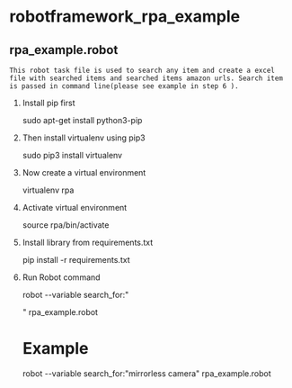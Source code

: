 # robotframework_rpa_example

## rpa_example.robot
    This robot task file is used to search any item and create a excel file with searched items and searched items amazon urls. Search item is passed in command line(please see example in step 6 ). 
1. Install pip first
    
    sudo apt-get install python3-pip

2. Then install virtualenv using pip3
  
    sudo pip3 install virtualenv 

3. Now create a virtual environment
  
    virtualenv rpa

4. Activate virtual environment
  
    source rpa/bin/activate

5. Install library from requirements.txt
  
    pip install -r requirements.txt

6. Run Robot command
  
    robot --variable search_for:"<search item name>" rpa_example.robot
    # Example
    robot --variable search_for:"mirrorless camera" rpa_example.robot
